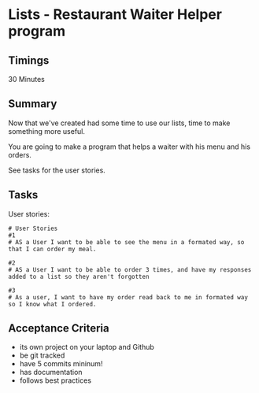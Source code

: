 # Lists - Restaurant Waiter Helper program

## Timings

30 Minutes

## Summary

Now that we've created had some time to use our lists, time to make something more useful.

You are going to make a program that helps a waiter with his menu and his orders.

See tasks for the user stories.

## Tasks

User stories:

```
# User Stories
#1
# AS a User I want to be able to see the menu in a formated way, so that I can order my meal.

#2
# AS a User I want to be able to order 3 times, and have my responses added to a list so they aren't forgotten

#3
# As a user, I want to have my order read back to me in formated way so I know what I ordered.
```


## Acceptance Criteria

* its own project on your laptop and Github
* be git tracked
* have 5 commits mininum!
* has documentation
* follows best practices
